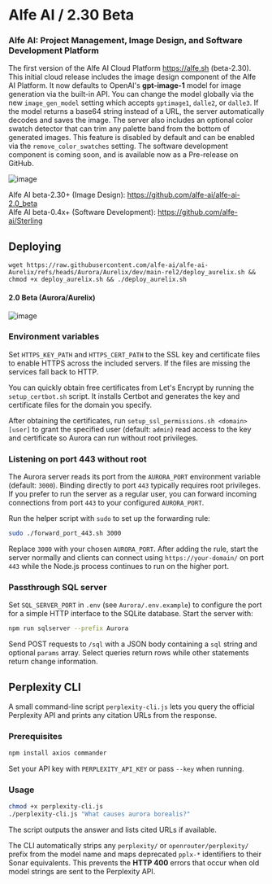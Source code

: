 # Alfe AI / 2.30 Beta  

### Alfe AI: Project Management, Image Design, and Software Development Platform

The first version of the Alfe AI Cloud Platform https://alfe.sh <!-- has been released --> (beta-2.30).
This initial cloud release includes the image design component of the Alfe AI Platform.
It now defaults to OpenAI's **gpt-image-1** model for image generation via the built-in API. You
can change the model globally via the new `image_gen_model` setting which accepts `gptimage1`,
`dalle2`, or `dalle3`.
If the model returns a base64 string instead of a URL, the server automatically decodes and saves the image.
The server also includes an optional color swatch detector that can trim any palette band from the bottom of generated images. This feature is disabled by default and can be enabled via the `remove_color_swatches` setting.
The software development component is coming soon, and is available now as a Pre-release on GitHub.

![image](https://github.com/user-attachments/assets/b7d308f8-e2a6-4098-b707-8f8704a74049)  

Alfe AI beta-2.30+ (Image Design): https://github.com/alfe-ai/alfe-ai-2.0_beta  
Alfe AI beta-0.4x+ (Software Development): https://github.com/alfe-ai/Sterling  

## Deploying

```
wget https://raw.githubusercontent.com/alfe-ai/alfe-ai-Aurelix/refs/heads/Aurora/Aurelix/dev/main-rel2/deploy_aurelix.sh && chmod +x deploy_aurelix.sh && ./deploy_aurelix.sh
```

#### 2.0 Beta (Aurora/Aurelix)

![image](https://github.com/user-attachments/assets/ec47be87-5577-45b2-a3af-17475860df46)

### Environment variables

Set `HTTPS_KEY_PATH` and `HTTPS_CERT_PATH` to the SSL key and certificate files
to enable HTTPS across the included servers. If the files are missing the
services fall back to HTTP.

You can quickly obtain free certificates from Let's Encrypt by running the
`setup_certbot.sh` script. It installs Certbot and generates the key and
certificate files for the domain you specify.

After obtaining the certificates, run `setup_ssl_permissions.sh <domain> [user]`
to grant the specified user (default: `admin`) read access to the key and
certificate so Aurora can run without root privileges.

### Listening on port 443 without root

The Aurora server reads its port from the `AURORA_PORT` environment variable
(default: `3000`). Binding directly to port `443` typically requires root
privileges. If you prefer to run the server as a regular user, you can forward
incoming connections from port `443` to your configured `AURORA_PORT`.

Run the helper script with `sudo` to set up the forwarding rule:

```bash
sudo ./forward_port_443.sh 3000
```

Replace `3000` with your chosen `AURORA_PORT`. After adding the rule, start the
server normally and clients can connect using `https://your-domain/` on port
`443` while the Node.js process continues to run on the higher port.

### Passthrough SQL server

Set `SQL_SERVER_PORT` in `.env` (see `Aurora/.env.example`) to configure the port
for a simple HTTP interface to the SQLite database. Start the server with:

```bash
npm run sqlserver --prefix Aurora
```

Send POST requests to `/sql` with a JSON body containing a `sql` string and
optional `params` array. Select queries return rows while other statements
return change information.

## Perplexity CLI

A small command-line script `perplexity-cli.js` lets you query the official Perplexity API and prints any citation URLs from the response.

### Prerequisites

```bash
npm install axios commander
```

Set your API key with `PERPLEXITY_API_KEY` or pass `--key` when running.

### Usage

```bash
chmod +x perplexity-cli.js
./perplexity-cli.js "What causes aurora borealis?"
```

The script outputs the answer and lists cited URLs if available.

The CLI automatically strips any `perplexity/` or
`openrouter/perplexity/` prefix from the model name and maps
deprecated `pplx-*` identifiers to their Sonar equivalents. This
prevents the **HTTP 400** errors that occur when old model strings are
sent to the Perplexity API.

